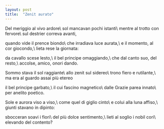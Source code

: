 ```yaml
---
layout: post
title:  "Zenit aurato"
---
```


Del meriggio al vivo ardore\\
sol mancavan pochi istanti\\
mentre al trotto con fervore\\
sul destrier correva avanti,

quando vide il prence biondo\\
che irradiava luce aurata,\\
e il momento, al cor giocondo,\\
lieta rese la giornata:

da cavallo scese lesto,\\
il bel principe omaggiando,\\
che dal canto suo, del resto,\\
accolse, amico, onori dando.

Sommo stava il sol raggiante\\
allo zenit sul sidereo\\
trono fiero e rutilante,\\
ma era al guardo assai più etereo

il bel principe garbato,\\
il cui fascino magnetico\\
dalle Grazie parea innato\\
per anelito poetico.

Sole e aurora viso a viso,\\
come quel di giglio cinto\\
e colui alla luna affiso,\\
giunti stavano in dipinto:

sbocceran soavi i fiori\\
del più dolce sentimento,\\
lieti al soglio i nobil cori\\
elevando del contento?